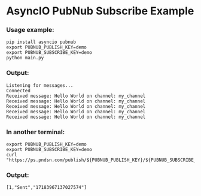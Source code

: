 # AsyncIO PubNub Subscribe Example

### Usage example:
```shell
pip install asyncio pubnub
export PUBNUB_PUBLISH_KEY=demo
export PUBNUB_SUBSCRIBE_KEY=demo
python main.py
```

### Output:
```
Listening for messages...
Connected
Received message: Hello World on channel: my_channel
Received message: Hello World on channel: my_channel
Received message: Hello World on channel: my_channel
Received message: Hello World on channel: my_channel
Received message: Hello World on channel: my_channel
```


### In another terminal:
```shell
export PUBNUB_PUBLISH_KEY=demo
export PUBNUB_SUBSCRIBE_KEY=demo
curl "https://ps.pndsn.com/publish/${PUBNUB_PUBLISH_KEY}/${PUBNUB_SUBSCRIBE_KEY}/0/my_channel/0/%22Hello%20World%22"
```

### Output:
```
[1,"Sent","17183967137027574"]
```
